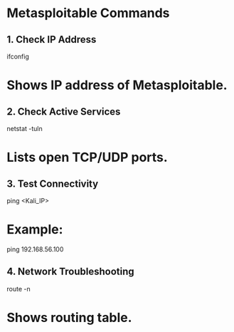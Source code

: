 # Metasploitable Commands

## 1. Check IP Address
ifconfig
# Shows IP address of Metasploitable.

## 2. Check Active Services
netstat -tuln
# Lists open TCP/UDP ports.

## 3. Test Connectivity
ping <Kali_IP>
# Example:
ping 192.168.56.100

## 4. Network Troubleshooting
route -n
# Shows routing table.

